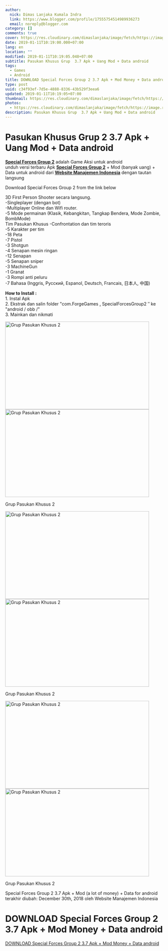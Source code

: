 ```yaml
---
author:
  nick: Dimas Lanjaka Kumala Indra
  link: https://www.blogger.com/profile/17555754514989936273
  email: noreply@blogger.com
category: []
comments: true
cover: https://res.cloudinary.com/dimaslanjaka/image/fetch/https://image.revdl.com/2016/special-forces-group-2-1.png
date: 2019-01-11T10:19:00.000+07:00
lang: en
location: ""
modified: 2019-01-11T10:19:05.048+07:00
subtitle: Pasukan Khusus Grup  3.7 Apk + Uang Mod + Data android
tags:
  - Games
  - Android
title: DOWNLOAD Special Forces Group 2 3.7 Apk + Mod Money + Data android
type: post
uuid: c34f93ef-7d5e-4888-8336-43b529f3eea6
updated: 2019-01-11T10:19:05+07:00
thumbnail: https://res.cloudinary.com/dimaslanjaka/image/fetch/https://image.revdl.com/2016/special-forces-group-2-1.png
photos:
  - https://res.cloudinary.com/dimaslanjaka/image/fetch/https://image.revdl.com/2016/special-forces-group-2-1.png
description: Pasukan Khusus Grup  3.7 Apk + Uang Mod + Data android
---
```


<h1 for="title"> <span class="notranslate"> Pasukan Khusus Grup 2 3.7 Apk + Uang Mod + Data android</span> </h1>  <div>  <div class="post_content entry-content">  <p> <span class="notranslate"> <a href="https://webmanajemen.com/" class="notranslate"><strong><span class="notranslate">Special Forces Group 2</span></strong></a> adalah Game Aksi untuk android</span> <br><span class="notranslate"> unduh versi terbaru Apk <strong><a href="https://webmanajemen.com/" class="notranslate"><span class="notranslate">Special Forces Group 2</span></a></strong> + Mod (banyak uang) + Data untuk android dari <strong><a href="https://webmanajemen.com/" class="notranslate">Website Manajemen Indonesia</a></strong> dengan tautan langsung</span> </p>  <p> <span class="notranslate">Download Special Forces Group 2 from the link below</span> </p> <p> <span class="notranslate"> 3D First Person Shooter secara langsung.</span> <br><span class="notranslate"> -Singleplayer (dengan bot)</span> <br><span class="notranslate"> -Multiplayer Online dan Wifi router.</span> <br><span class="notranslate"> -5 Mode permainan (Klasik, Kebangkitan, Tangkap Bendera, Mode Zombie, BombMode)</span> <br><span class="notranslate"> Tim Pasukan Khusus -Confrontation dan tim teroris</span> <br><span class="notranslate"> -5 Karakter per tim</span> <br><span class="notranslate"> -18 Peta</span> <br><span class="notranslate"> -7 Pistol</span> <br><span class="notranslate"> -3 Shotgun</span> <br><span class="notranslate"> -4 Senapan mesin ringan</span> <br><span class="notranslate"> -12 Senapan</span> <br><span class="notranslate"> -5 Senapan sniper</span> <br><span class="notranslate"> -3 MachineGun</span> <br><span class="notranslate"> -1 Granat</span> <br><span class="notranslate"> -3 Rompi anti peluru</span> <br><span class="notranslate"> -7 Bahasa (Inggris, Русский, Espanol, Deutsch, Francais, 日本人, 中国)</span> </p>  <p> <span class="notranslate"><strong>How to Install :</strong></span> <br><span class="notranslate"> 1. Instal Apk</span> <br><span class="notranslate"> 2. Ekstrak dan salin folder "com.ForgeGames <a title="Grup Pasukan Khusus 2" href="https://webmanajemen.com/" target="_blank" rel="noopener" class="notranslate">.</a></span> <span class="notranslate"> SpecialForcesGroup2 ″ ke "android / obb /"</span> <br><span class="notranslate"> 3. Mainkan dan nikmati</span> </p>  <div class="wp-caption aligncenter"> <a href="https://webmanajemen.com/" class="notranslate"><img data-cfsrc="https://image.revdl.com/2016/special-forces-group-2-1.png" alt="Grup Pasukan Khusus 2" width="460" height="280" src="https://res.cloudinary.com/dimaslanjaka/image/fetch/https://image.revdl.com/2016/special-forces-group-2-1.png"></a> <noscript><img src="https://image.revdl.com/2016/special-forces-group-2-1.png" alt="Grup Pasukan Khusus 2" width="460" height="280"></noscript>  <p class="wp-caption-text"> <span class="notranslate"> Grup Pasukan Khusus 2</span> </p>  </div>  <div class="wp-caption aligncenter"> <a href="https://webmanajemen.com/" class="notranslate"><img data-cfsrc="https://image.revdl.com/2016/special-forces-group-2-2.png" alt="Grup Pasukan Khusus 2" width="460" height="280" src="https://res.cloudinary.com/dimaslanjaka/image/fetch/https://image.revdl.com/2016/special-forces-group-2-2.png"></a> <noscript><img src="https://image.revdl.com/2016/special-forces-group-2-2.png" alt="Grup Pasukan Khusus 2" width="460" height="280"></noscript>  <p class="wp-caption-text"> <span class="notranslate"> Grup Pasukan Khusus 2</span> </p>  </div>  <div class="wp-caption aligncenter"> <a href="https://webmanajemen.com/" class="notranslate"><img data-cfsrc="https://image.revdl.com/2016/special-forces-group-2-3.png" alt="Grup Pasukan Khusus 2" width="460" height="280" src="https://res.cloudinary.com/dimaslanjaka/image/fetch/https://image.revdl.com/2016/special-forces-group-2-3.png"></a> <noscript><img src="https://image.revdl.com/2016/special-forces-group-2-3.png" alt="Grup Pasukan Khusus 2" width="460" height="280"></noscript>  <p class="wp-caption-text"> <span class="notranslate"> Grup Pasukan Khusus 2</span> </p>  </div>  <div class="hatom-extra"> <span class="notranslate"> <span class="notranslate entry-title">Special Forces Group 2 3.7 Apk + Mod (a lot of money) + Data for android</span> terakhir diubah: <span class="notranslate updated">December 30th, 2018</span> oleh <span class="notranslate author vcard">Website Manajemen Indonesia</span></span> </div>  <div class="clear"></div>  </div>  <h1 for="title" class="notranslate">DOWNLOAD Special Forces Group 2 3.7 Apk + Mod Money + Data android</h1>  <div class="w3-center w3-container w3-border notranslate"> <a href="https://dimaslanjaka-storage.000webhostapp.com/revdl.php?download&amp;path=/special-forces-group-2-android.html/" target="_blank" class="w3-btn w3-green" rel="noopener noreferer nofollow">DOWNLOAD Special Forces Group 2 3.7 Apk + Mod Money + Data android</a> </div>  </div>  <script src="https://codepen.io/dimaslanjaka/pen/aQRrbR.js"></script>